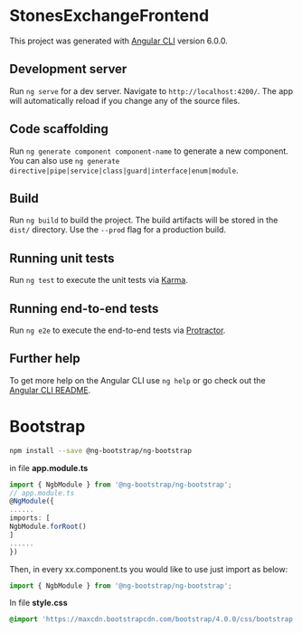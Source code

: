 # StonesExchangeFrontend

This project was generated with [Angular CLI](https://github.com/angular/angular-cli) version 6.0.0.

## Development server

Run `ng serve` for a dev server. Navigate to `http://localhost:4200/`. The app will automatically reload if you change any of the source files.

## Code scaffolding

Run `ng generate component component-name` to generate a new component. You can also use `ng generate directive|pipe|service|class|guard|interface|enum|module`.

## Build

Run `ng build` to build the project. The build artifacts will be stored in the `dist/` directory. Use the `--prod` flag for a production build.

## Running unit tests

Run `ng test` to execute the unit tests via [Karma](https://karma-runner.github.io).

## Running end-to-end tests

Run `ng e2e` to execute the end-to-end tests via [Protractor](http://www.protractortest.org/).

## Further help

To get more help on the Angular CLI use `ng help` or go check out the [Angular CLI README](https://github.com/angular/angular-cli/blob/master/README.md).


# Bootstrap

```bash
npm install --save @ng-bootstrap/ng-bootstrap
```

in file **app.module.ts**

```TypeScript
import { NgbModule } from '@ng-bootstrap/ng-bootstrap';
// app.module.ts
@NgModule({
......
imports: [
NgbModule.forRoot()
]
......
})
```
Then, in every xx.component.ts you would like to use just import as below:

```TypeScript
import { NgbModule } from '@ng-bootstrap/ng-bootstrap';
```

In file **style.css**
```css
@import 'https://maxcdn.bootstrapcdn.com/bootstrap/4.0.0/css/bootstrap.min.css';
```